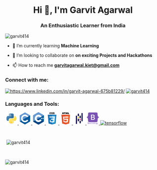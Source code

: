 <h1 align="center">Hi 👋, I'm Garvit Agarwal</h1>
<h3 align="center">An Enthusiastic Learner from India</h3>

<p align="left"> <img src="https://komarev.com/ghpvc/?username=garvit414&label=Profile%20views&color=0e75b6&style=flat" alt="garvit414" /> </p>

- 🌱 I’m currently learning **Machine Learning**

- 👯 I’m looking to collaborate on **on exciting Projects and Hackathons**

- 📫 How to reach me **garvitagarwal.kiet@gmail.com**

<h3 align="left">Connect with me:</h3>
<p align="left">
<a href="https://www.linkedin.com/in/garvit-agarwal-675b81229/" target="blank"><img align="center" src="https://raw.githubusercontent.com/rahuldkjain/github-profile-readme-generator/master/src/images/icons/Social/linked-in-alt.svg" alt="https://www.linkedin.com/in/garvit-agarwal-675b81229/" height="30" width="40" /></a>
<a href="https://www.hackerrank.com/garvit414" target="blank"><img align="center" src="https://raw.githubusercontent.com/rahuldkjain/github-profile-readme-generator/master/src/images/icons/Social/hackerrank.svg" alt="garvit414" height="30" width="40" /></a>
</p>

<h3 align="left">Languages and Tools:</h3>
<p align="left"> <a href="https://www.python.org" target="_blank" rel="noreferrer"> <img src="https://raw.githubusercontent.com/devicons/devicon/master/icons/python/python-original.svg" alt="python" width="40" height="40"/> </a> <a href="https://www.cprogramming.com/" target="_blank" rel="noreferrer"> <img src="https://raw.githubusercontent.com/devicons/devicon/master/icons/c/c-original.svg" alt="c" width="40" height="40"/> </a> <a href="https://www.w3schools.com/cpp/" target="_blank" rel="noreferrer"> <img src="https://raw.githubusercontent.com/devicons/devicon/master/icons/cplusplus/cplusplus-original.svg" alt="cplusplus" width="40" height="40"/> </a> <a href="https://www.w3schools.com/css/" target="_blank" rel="noreferrer"> <img src="https://raw.githubusercontent.com/devicons/devicon/master/icons/css3/css3-original-wordmark.svg" alt="css3" width="40" height="40"/> </a> <a href="https://www.w3.org/html/" target="_blank" rel="noreferrer"> <img src="https://raw.githubusercontent.com/devicons/devicon/master/icons/html5/html5-original-wordmark.svg" alt="html5" width="40" height="40"/> </a> <a href="https://pandas.pydata.org/" target="_blank" rel="noreferrer"> <img src="https://raw.githubusercontent.com/devicons/devicon/2ae2a900d2f041da66e950e4d48052658d850630/icons/pandas/pandas-original.svg" alt="pandas" width="40" height="40"/> </a>  <a href="https://getbootstrap.com" target="_blank" rel="noreferrer"> <img src="https://raw.githubusercontent.com/devicons/devicon/master/icons/bootstrap/bootstrap-plain-wordmark.svg" alt="bootstrap" width="40" height="40"/> </a><a href="https://www.tensorflow.org" target="_blank" rel="noreferrer"> <img src="https://www.vectorlogo.zone/logos/tensorflow/tensorflow-icon.svg" alt="tensorflow" width="40" height="40"/> </a> </p><br>


<p>&nbsp;<img align="center" src="https://github-readme-stats.vercel.app/api?username=garvit414&show_icons=true&theme=dark&locale=en" alt="garvit414" /></p><br>

<p><img align="center" src="https://github-readme-streak-stats.herokuapp.com/?user=garvit414&theme=highcontrast" alt="garvit414" /></p>
